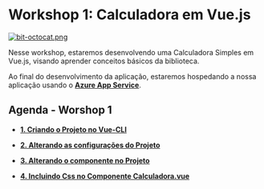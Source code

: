 # Workshop 1: Calculadora em Vue.js

[![bit-octocat.png](https://i.postimg.cc/JzxhSxxy/bit-octocat.png)](https://postimg.cc/hXJgd9Hg)

Nesse workshop, estaremos desenvolvendo uma Calculadora Simples em Vue.js, visando aprender conceitos básicos da biblioteca.

Ao final do desenvolvimento da aplicação, estaremos hospedando a nossa aplicação usando o **[Azure App Service](https://azure.microsoft.com/?WT.mc_id=vuejsworkshop-github-gllemos)**.

## Agenda - Worshop 1

- **[1. Criando o Projeto no Vue-CLI](agenda/1-criando-o-projeto-no-vue-cli.md)**

- **[2. Alterando as configurações do Projeto](agenda/2-alterando-as-configurações-do-projeto.md)**

- **[3. Alterando o componente no Projeto](agenda/3-alterando-o-componente-no-projeto.md)**

- **[4. Incluindo Css no Componente Calculadora.vue](agenda/4-incluindo-css-no-componente-calculadora-vue.md)**


